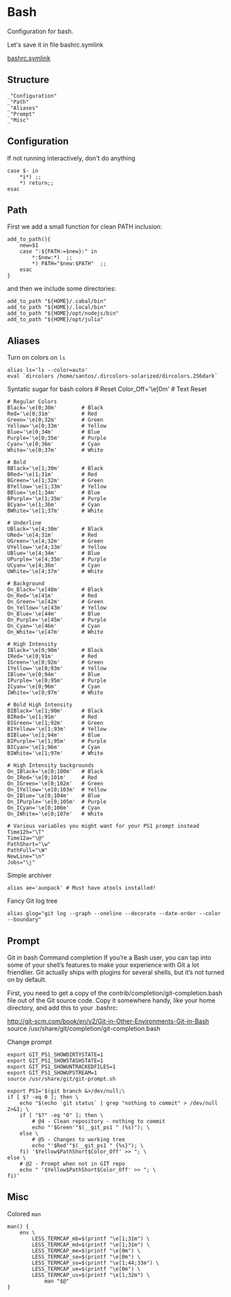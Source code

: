# Bash

Configuration for bash.

Let's save it in file bashrc.symlink

[bashrc.symlink](#Structure "save:")

## Structure
    _"Configuration"
    _"Path"
    _"Aliases"
    _"Prompt"
    _"Misc"

## Configuration
If not running interactively, don't do anything

    case $- in
        *i*) ;;
        *) return;;
    esac

## Path

First we add a small function for clean PATH inclusion:

    add_to_path(){
        new=$1
        case ":${PATH:=$new}:" in
            *:$new:*)  ;;
            *) PATH="$new:$PATH"  ;;
        esac
    }

and then we include some directories:

    add_to_path "${HOME}/.cabal/bin" 
    add_to_path "${HOME}/.local/bin" 
    add_to_path "${HOME}/opt/nodejs/bin"
    add_to_path "${HOME}/opt/julia"

## Aliases
Turn on colors on `ls`

    alias ls='ls --color=auto'
    eval `dircolors /home/santos/.dircolors-solarized/dircolors.256dark`

Syntatic sugar for bash colors
    # Reset
    Color_Off='\e[0m'       # Text Reset
    
    # Regular Colors
    Black='\e[0;30m'        # Black
    Red='\e[0;31m'          # Red
    Green='\e[0;32m'        # Green
    Yellow='\e[0;33m'       # Yellow
    Blue='\e[0;34m'         # Blue
    Purple='\e[0;35m'       # Purple
    Cyan='\e[0;36m'         # Cyan
    White='\e[0;37m'        # White
    
    # Bold
    BBlack='\e[1;30m'       # Black
    BRed='\e[1;31m'         # Red
    BGreen='\e[1;32m'       # Green
    BYellow='\e[1;33m'      # Yellow
    BBlue='\e[1;34m'        # Blue
    BPurple='\e[1;35m'      # Purple
    BCyan='\e[1;36m'        # Cyan
    BWhite='\e[1;37m'       # White
    
    # Underline
    UBlack='\e[4;30m'       # Black
    URed='\e[4;31m'         # Red
    UGreen='\e[4;32m'       # Green
    UYellow='\e[4;33m'      # Yellow
    UBlue='\e[4;34m'        # Blue
    UPurple='\e[4;35m'      # Purple
    UCyan='\e[4;36m'        # Cyan
    UWhite='\e[4;37m'       # White
    
    # Background
    On_Black='\e[40m'       # Black
    On_Red='\e[41m'         # Red
    On_Green='\e[42m'       # Green
    On_Yellow='\e[43m'      # Yellow
    On_Blue='\e[44m'        # Blue
    On_Purple='\e[45m'      # Purple
    On_Cyan='\e[46m'        # Cyan
    On_White='\e[47m'       # White
    
    # High Intensity
    IBlack='\e[0;90m'       # Black
    IRed='\e[0;91m'         # Red
    IGreen='\e[0;92m'       # Green
    IYellow='\e[0;93m'      # Yellow
    IBlue='\e[0;94m'        # Blue
    IPurple='\e[0;95m'      # Purple
    ICyan='\e[0;96m'        # Cyan
    IWhite='\e[0;97m'       # White
    
    # Bold High Intensity
    BIBlack='\e[1;90m'      # Black
    BIRed='\e[1;91m'        # Red
    BIGreen='\e[1;92m'      # Green
    BIYellow='\e[1;93m'     # Yellow
    BIBlue='\e[1;94m'       # Blue
    BIPurple='\e[1;95m'     # Purple
    BICyan='\e[1;96m'       # Cyan
    BIWhite='\e[1;97m'      # White
    
    # High Intensity backgrounds
    On_IBlack='\e[0;100m'   # Black
    On_IRed='\e[0;101m'     # Red
    On_IGreen='\e[0;102m'   # Green
    On_IYellow='\e[0;103m'  # Yellow
    On_IBlue='\e[0;104m'    # Blue
    On_IPurple='\e[0;105m'  # Purple
    On_ICyan='\e[0;106m'    # Cyan
    On_IWhite='\e[0;107m'   # White

    # Various variables you might want for your PS1 prompt instead
    Time12h="\T"
    Time12a="\@"
    PathShort="\w"
    PathFull="\W"
    NewLine="\n"
    Jobs="\j"

Simple archiver

    alias ae='aunpack' # Must have atools installed!

Fancy Git log tree

    alias glog="git log --graph --oneline --decorate --date-order --color --boundary"


## Prompt
Git in bash
Command completion
If you’re a Bash user, you can tap into some of your shell’s features to make your experience with Git a lot friendlier. Git actually ships with plugins for several shells, but it’s not turned on by default.

First, you need to get a copy of the contrib/completion/git-completion.bash file out of the Git source code. Copy it somewhere handy, like your home directory, and add this to your .bashrc:

http://git-scm.com/book/en/v2/Git-in-Other-Environments-Git-in-Bash
source /usr/share/git/completion/git-completion.bash

Change prompt

    export GIT_PS1_SHOWDIRTYSTATE=1
    export GIT_PS1_SHOWSTASHSTATE=1
    export GIT_PS1_SHOWUNTRACKEDFILES=1
    export GIT_PS1_SHOWUPSTREAM=1
    source /usr/share/git/git-prompt.sh

    export PS1='$(git branch &>/dev/null;\
    if [ $? -eq 0 ]; then \
        echo "$(echo `git status` | grep "nothing to commit" > /dev/null 2>&1; \
        if [ "$?" -eq "0" ]; then \
            # @4 - Clean repository - nothing to commit
            echo "'$Green'"$(__git_ps1 " (%s)"); \
        else \
            # @5 - Changes to working tree
            echo "'$Red'"$(__git_ps1 " {%s}"); \
        fi) '$Yellow$PathShort$Color_Off' >> "; \
    else \
        # @2 - Prompt when not in GIT repo
        echo " '$Yellow$PathShort$Color_Off' >> "; \
    fi)'

## Misc
Colored `man`

    man() {
        env \
            LESS_TERMCAP_mb=$(printf "\e[1;31m") \
            LESS_TERMCAP_md=$(printf "\e[1;31m") \
            LESS_TERMCAP_me=$(printf "\e[0m") \
            LESS_TERMCAP_se=$(printf "\e[0m") \
            LESS_TERMCAP_so=$(printf "\e[1;44;33m") \
            LESS_TERMCAP_ue=$(printf "\e[0m") \
            LESS_TERMCAP_us=$(printf "\e[1;32m") \
                man "$@"
    }

